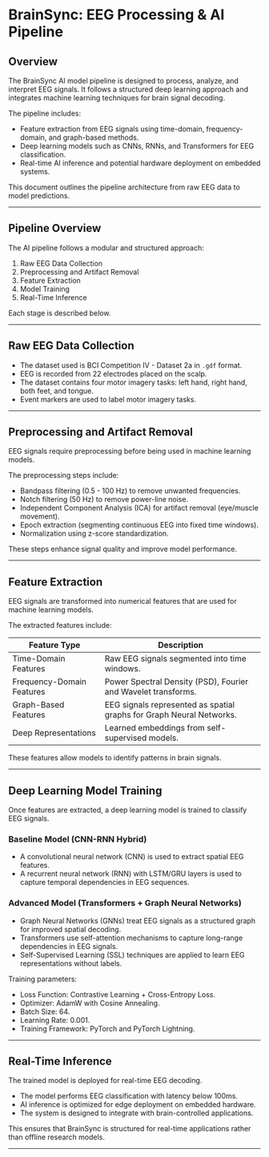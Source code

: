 # BrainSync: EEG Processing & AI Pipeline

## Overview  
The BrainSync AI model pipeline is designed to process, analyze, and interpret EEG signals. It follows a structured deep learning approach and integrates machine learning techniques for brain signal decoding.

The pipeline includes:
- Feature extraction from EEG signals using time-domain, frequency-domain, and graph-based methods.  
- Deep learning models such as CNNs, RNNs, and Transformers for EEG classification.  
- Real-time AI inference and potential hardware deployment on embedded systems.

This document outlines the pipeline architecture from raw EEG data to model predictions.

---

## Pipeline Overview  

The AI pipeline follows a modular and structured approach:

1. Raw EEG Data Collection  
2. Preprocessing and Artifact Removal  
3. Feature Extraction  
4. Model Training  
5. Real-Time Inference  

Each stage is described below.

---

## Raw EEG Data Collection  
- The dataset used is BCI Competition IV - Dataset 2a in `.gdf` format.  
- EEG is recorded from 22 electrodes placed on the scalp.  
- The dataset contains four motor imagery tasks: left hand, right hand, both feet, and tongue.  
- Event markers are used to label motor imagery tasks.  

---

## Preprocessing and Artifact Removal  
EEG signals require preprocessing before being used in machine learning models.  

The preprocessing steps include:
- Bandpass filtering (0.5 - 100 Hz) to remove unwanted frequencies.  
- Notch filtering (50 Hz) to remove power-line noise.  
- Independent Component Analysis (ICA) for artifact removal (eye/muscle movement).  
- Epoch extraction (segmenting continuous EEG into fixed time windows).  
- Normalization using z-score standardization.  

These steps enhance signal quality and improve model performance.

---

## Feature Extraction  
EEG signals are transformed into numerical features that are used for machine learning models.  

The extracted features include:

| Feature Type | Description |
|-------------|-------------|
| Time-Domain Features | Raw EEG signals segmented into time windows. |
| Frequency-Domain Features | Power Spectral Density (PSD), Fourier and Wavelet transforms. |
| Graph-Based Features | EEG signals represented as spatial graphs for Graph Neural Networks. |
| Deep Representations | Learned embeddings from self-supervised models. |

These features allow models to identify patterns in brain signals.

---

## Deep Learning Model Training  
Once features are extracted, a deep learning model is trained to classify EEG signals.

### Baseline Model (CNN-RNN Hybrid)  
- A convolutional neural network (CNN) is used to extract spatial EEG features.  
- A recurrent neural network (RNN) with LSTM/GRU layers is used to capture temporal dependencies in EEG sequences.  

### Advanced Model (Transformers + Graph Neural Networks)  
- Graph Neural Networks (GNNs) treat EEG signals as a structured graph for improved spatial decoding.  
- Transformers use self-attention mechanisms to capture long-range dependencies in EEG signals.  
- Self-Supervised Learning (SSL) techniques are applied to learn EEG representations without labels.  

Training parameters:
- Loss Function: Contrastive Learning + Cross-Entropy Loss.  
- Optimizer: AdamW with Cosine Annealing.  
- Batch Size: 64.  
- Learning Rate: 0.001.  
- Training Framework: PyTorch and PyTorch Lightning.  

---

## Real-Time Inference  
The trained model is deployed for real-time EEG decoding.

- The model performs EEG classification with latency below 100ms.  
- AI inference is optimized for edge deployment on embedded hardware.  
- The system is designed to integrate with brain-controlled applications.  

This ensures that BrainSync is structured for real-time applications rather than offline research models.

---

